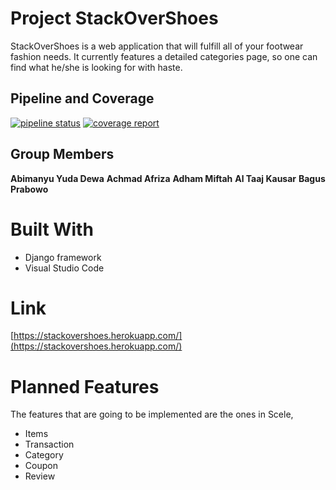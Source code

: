 # Project StackOverShoes
StackOverShoes is a web application that will fulfill all of your footwear fashion needs. It currently features a detailed categories page, so one can find what he/she is looking for with haste. 

## Pipeline and Coverage
[![pipeline status](https://gitlab.com/achmad.afriza/group-assignment-1-ppw-stackovershoes/badges/master/pipeline.svg)](https://gitlab.com/achmad.afriza/group-assignment-1-ppw-stackovershoes/commits/master)
[![coverage report](https://gitlab.com/achmad.afriza/group-assignment-1-ppw-stackovershoes/badges/master/coverage.svg)](https://gitlab.com/achmad.afriza/group-assignment-1-ppw-stackovershoes/commits/master)

## Group Members
**Abimanyu Yuda Dewa**
**Achmad Afriza**
**Adham Miftah**
**Al Taaj Kausar**
**Bagus Prabowo**

# Built With
- Django framework
- Visual Studio Code

# Link 
[https://stackovershoes.herokuapp.com/](https://stackovershoes.herokuapp.com/)

# Planned Features
The features that are going to be implemented are the ones in Scele,
- Items
- Transaction
- Category
- Coupon
- Review